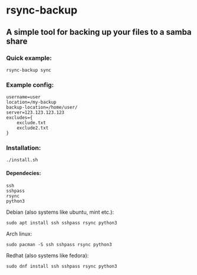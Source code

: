# rsync-backup
## A simple tool for backing up your files to a samba share
### Quick example:
```shell
rsync-backup sync
```
### Example config:
```config
username=user
location=/my-backup
backup-location=/home/user/
server=123.123.123.123
excludes={
    exclude.txt
    exclude2.txt
}
```
### Installation: 
```shell
./install.sh
```
#### Dependecies:
```
ssh
sshpass
rsync
python3
```
Debian (also systems like ubuntu, mint etc.):
```
sudo apt install ssh sshpass rsync python3
```
Arch linux:
```
sudo pacman -S ssh sshpass rsync python3
```
Redhat (also systems like fedora):
```
sudo dnf install ssh sshpass rsync python3
```
